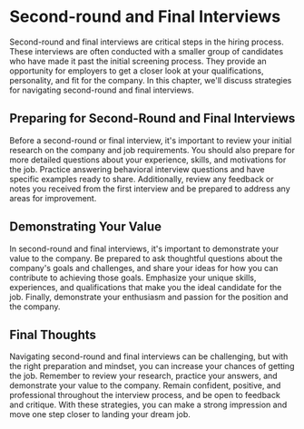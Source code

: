 Second-round and Final Interviews
========================================================================================

Second-round and final interviews are critical steps in the hiring process. These interviews are often conducted with a smaller group of candidates who have made it past the initial screening process. They provide an opportunity for employers to get a closer look at your qualifications, personality, and fit for the company. In this chapter, we'll discuss strategies for navigating second-round and final interviews.

Preparing for Second-Round and Final Interviews
-----------------------------------------------

Before a second-round or final interview, it's important to review your initial research on the company and job requirements. You should also prepare for more detailed questions about your experience, skills, and motivations for the job. Practice answering behavioral interview questions and have specific examples ready to share. Additionally, review any feedback or notes you received from the first interview and be prepared to address any areas for improvement.

Demonstrating Your Value
------------------------

In second-round and final interviews, it's important to demonstrate your value to the company. Be prepared to ask thoughtful questions about the company's goals and challenges, and share your ideas for how you can contribute to achieving those goals. Emphasize your unique skills, experiences, and qualifications that make you the ideal candidate for the job. Finally, demonstrate your enthusiasm and passion for the position and the company.

Final Thoughts
--------------

Navigating second-round and final interviews can be challenging, but with the right preparation and mindset, you can increase your chances of getting the job. Remember to review your research, practice your answers, and demonstrate your value to the company. Remain confident, positive, and professional throughout the interview process, and be open to feedback and critique. With these strategies, you can make a strong impression and move one step closer to landing your dream job.
